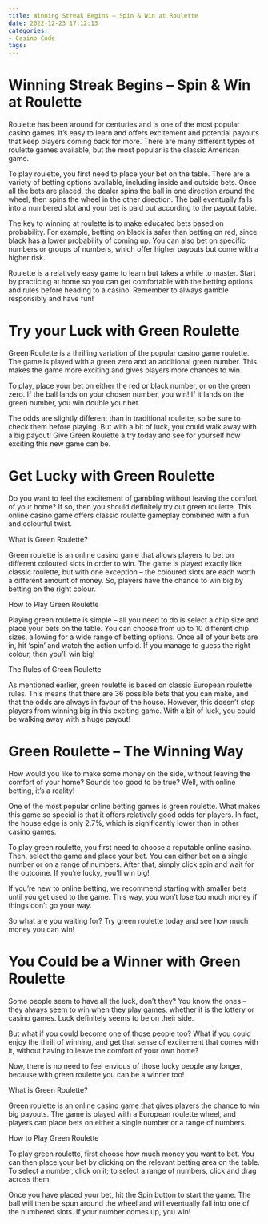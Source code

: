 ```yaml
---
title: Winning Streak Begins – Spin & Win at Roulette
date: 2022-12-23 17:12:13
categories:
- Casino Code
tags:
---
```



#  Winning Streak Begins – Spin & Win at Roulette

Roulette has been around for centuries and is one of the most popular casino games. It’s easy to learn and offers excitement and potential payouts that keep players coming back for more. There are many different types of roulette games available, but the most popular is the classic American game.

To play roulette, you first need to place your bet on the table. There are a variety of betting options available, including inside and outside bets. Once all the bets are placed, the dealer spins the ball in one direction around the wheel, then spins the wheel in the other direction. The ball eventually falls into a numbered slot and your bet is paid out according to the payout table.

The key to winning at roulette is to make educated bets based on probability. For example, betting on black is safer than betting on red, since black has a lower probability of coming up. You can also bet on specific numbers or groups of numbers, which offer higher payouts but come with a higher risk.

Roulette is a relatively easy game to learn but takes a while to master. Start by practicing at home so you can get comfortable with the betting options and rules before heading to a casino. Remember to always gamble responsibly and have fun!

#  Try your Luck with Green Roulette

Green Roulette is a thrilling variation of the popular casino game roulette. The game is played with a green zero and an additional green number. This makes the game more exciting and gives players more chances to win.

To play, place your bet on either the red or black number, or on the green zero. If the ball lands on your chosen number, you win! If it lands on the green number, you win double your bet.

The odds are slightly different than in traditional roulette, so be sure to check them before playing. But with a bit of luck, you could walk away with a big payout! Give Green Roulette a try today and see for yourself how exciting this new game can be.

#  Get Lucky with Green Roulette

Do you want to feel the excitement of gambling without leaving the comfort of your home? If so, then you should definitely try out green roulette. This online casino game offers classic roulette gameplay combined with a fun and colourful twist.

What is Green Roulette?

Green roulette is an online casino game that allows players to bet on different coloured slots in order to win. The game is played exactly like classic roulette, but with one exception – the coloured slots are each worth a different amount of money. So, players have the chance to win big by betting on the right colour.

How to Play Green Roulette

Playing green roulette is simple – all you need to do is select a chip size and place your bets on the table. You can choose from up to 10 different chip sizes, allowing for a wide range of betting options. Once all of your bets are in, hit ‘spin’ and watch the action unfold. If you manage to guess the right colour, then you’ll win big!

The Rules of Green Roulette

As mentioned earlier, green roulette is based on classic European roulette rules. This means that there are 36 possible bets that you can make, and that the odds are always in favour of the house. However, this doesn’t stop players from winning big in this exciting game. With a bit of luck, you could be walking away with a huge payout!

#  Green Roulette – The Winning Way

How would you like to make some money on the side, without leaving the comfort of your home? Sounds too good to be true? Well, with online betting, it’s a reality!

One of the most popular online betting games is green roulette. What makes this game so special is that it offers relatively good odds for players. In fact, the house edge is only 2.7%, which is significantly lower than in other casino games.

To play green roulette, you first need to choose a reputable online casino. Then, select the game and place your bet. You can either bet on a single number or on a range of numbers. After that, simply click spin and wait for the outcome. If you’re lucky, you’ll win big!

If you’re new to online betting, we recommend starting with smaller bets until you get used to the game. This way, you won’t lose too much money if things don’t go your way.

So what are you waiting for? Try green roulette today and see how much money you can win!

#  You Could be a Winner with Green Roulette

Some people seem to have all the luck, don’t they? You know the ones – they always seem to win when they play games, whether it is the lottery or casino games. Luck definitely seems to be on their side.

But what if you could become one of those people too? What if you could enjoy the thrill of winning, and get that sense of excitement that comes with it, without having to leave the comfort of your own home?

Now, there is no need to feel envious of those lucky people any longer, because with green roulette you can be a winner too!

What is Green Roulette?

Green roulette is an online casino game that gives players the chance to win big payouts. The game is played with a European roulette wheel, and players can place bets on either a single number or a range of numbers.

How to Play Green Roulette

To play green roulette, first choose how much money you want to bet. You can then place your bet by clicking on the relevant betting area on the table. To select a number, click on it; to select a range of numbers, click and drag across them.

Once you have placed your bet, hit the Spin button to start the game. The ball will then be spun around the wheel and will eventually fall into one of the numbered slots. If your number comes up, you win!